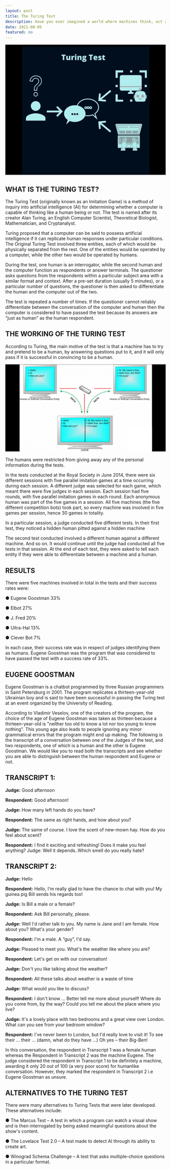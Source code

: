 ```yaml
---
layout: post
title: The Turing Test
description: Have you ever imagined a world where machines think, act and make decisions just the way humans do? The question of whether it is possible for machines to think like humans has a very long history. The Turing Test, originally known as The Imitation Game, was introduced in 1950 by the English Mathematician Alan M. Turing to determine whether a computer can "think" the way humans do. 
date: 2021-08-05
featured: no
---
```

<img src="/blog/TuringTest/Turing1.jpg">

<h2>WHAT IS THE TURING TEST?</h2>

The Turing Test (originally known as an Imitation Game) is a method of inquiry into artificial intelligence (AI) for determining whether a computer is capable of thinking like a human being or not. The test is named after its creator Alan Turing, an English Computer Scientist, Theoretical Biologist, Mathematician, and Cryptanalyst.

Turing proposed that a computer can be said to possess artificial intelligence if it can replicate human responses under particular conditions. The Original Turing Test involved three entities, each of which would be physically separated from the rest. One of the entities would be operated by a computer, while the other two would be operated by humans.

During the test, one human is an interrogator, while the second human and the computer function as respondents or answer terminals. The questioner asks questions from the respondents within a particular subject area with a similar format and context. After a pre-set duration (usually 5 minutes), or a particular number of questions, the questioner is then asked to differentiate the human and the computer out of the two.

The test is repeated a number of times. If the questioner cannot reliably differentiate between the conversation of the computer and human then the computer is considered to have passed the test because its answers are “just as human” as the human respondent.

<h2>THE WORKING OF THE TURING TEST</h2>

According to Turing, the main motive of the test is that a machine has to try and pretend to be a human, by answering questions put to it, and it will only pass if it is successful in convincing to be a human.

<img src="/blog/TuringTest/Turing2.jpg">

The humans were restricted from giving away any of the personal information during the tests.

In the tests conducted at the Royal Society in June 2014, there were six different sessions with five parallel imitation games at a time occurring during each session. A different judge was selected for each game, which meant there were five judges in each session. Each session had five rounds, with five parallel imitation games in each round. Each anonymous human was part of the five games in a session.  All five machines (the five different competition bots) took part, so every machine was involved in five games per session, hence 30 games in totality.

In a particular session, a judge conducted five different tests. In their first test, they noticed a hidden human pitted against a hidden machine

The second test conducted involved a different human against a different machine. And so on. It would continue until the judge had conducted all five tests in that session. At the end of each test, they were asked to tell each entity if they were able to differentiate between a machine and a human.

<h2>RESULTS</h2>

There were five machines involved in total in the tests and their success rates were:

●	Eugene Goostman 33%

●	Elbot 27%

●	J. Fred 20%

●	Ultra-Hal 13%

●	Clever Bot 7%

 In each case, their success rate was in respect of judges identifying them as humans. Eugene Goostman was the program that was considered to have passed the test with a success rate of 33%.

<h2>EUGENE GOOSTMAN</h2>

Eugene Goostman is a chatbot programmed by three Russian programmers in Saint Petersburg in 2001. The program replicates a thirteen-year-old Ukrainian boy and is said to have been successful in passing the Turing test at an event organized by the University of Reading.

According to Vladimir Veselov, one of the creators of the program, the choice of the age of Eugene Goostman was taken as thirteen because a thirteen-year-old is "neither too old to know a lot nor too young to know nothing". This young age also leads to people ignoring any minor grammatical errors that the program might end up making.
The following is the transcript of a conversation between one of the Judges of the test, and two respondents, one of which is a human and the other is Eugene Goostman. We would like you to read both the transcripts and see whether you are able to distinguish between the human respondent and Eugene or not.

<h2>TRANSCRIPT 1:</h2>

<b>Judge:</b> Good afternoon

<b>Respondent:</b> Good afternoon!

<b>Judge:</b> How many left hands do you have?

<b>Respondent:</b> The same as right hands, and how about you?

<b>Judge:</b> The same of course. I love the scent of new-mown hay. How do you feel about scent?

<b>Respondent:</b> I find it exciting and refreshing! Does it make you feel anything?
Judge: Well it depends..Which smell do you really hate?

<h2>TRANSCRIPT 2:</h2>

<b>Judge:</b> Hello

<b>Respondent:</b> Hello, I'm really glad to have the chance to chat with you! My guinea pig Bill sends his regards too!

<b>Judge:</b> Is Bill a male or a female?

<b>Respondent:</b> Ask Bill personally, please.

<b>Judge:</b> Well I'd rather talk to you. My name is Jane and I am female. How about you? What's your gender?

<b>Respondent:</b> I'm a male. A “guy”, I'd say.

<b>Judge:</b> Pleased to meet you. What's the weather like where you are?

<b>Respondent:</b> Let's get on with our conversation!

<b>Judge:</b> Don't you like talking about the weather?

<b>Respondent:</b> All these talks about weather is a waste of time

<b>Judge:</b> What would you like to discuss?

<b>Respondent:</b> I don't know … Better tell me more about yourself! Where do you come from, by the way? Could you tell me about the place where you live?

<b>Judge:</b> It's a lovely place with two bedrooms and a great view over London. What can you see from your bedroom window?

<b>Respondent:</b> I've never been to London, but I'd really love to visit it! To see their … their … (damn, what do they have …) Oh yes – their Big-Ben!

In this conversation, the respondent in Transcript 1 was a female human whereas the Respondent in Transcript 2 was the machine Eugene. The judge considered the respondent in Transcript 1 to be definitely a machine, awarding it only 20 out of 100 (a very poor score) for humanlike conversation. However, they marked the respondent in Transcript 2 i.e Eugene Goostman as unsure.

<h2>ALTERNATIVES TO THE TURING TEST</h2>
There were many alternatives to Turing Tests that were later developed. These alternatives include:

●	The Marcus Test – A test in which a program can watch a visual show and is then interrogated by being asked meaningful questions about the show's content.

●	The Lovelace Test 2.0 – A test made to detect AI through its ability to create art.

●	Winograd Schema Challenge – A test that asks multiple-choice questions in a particular format.
